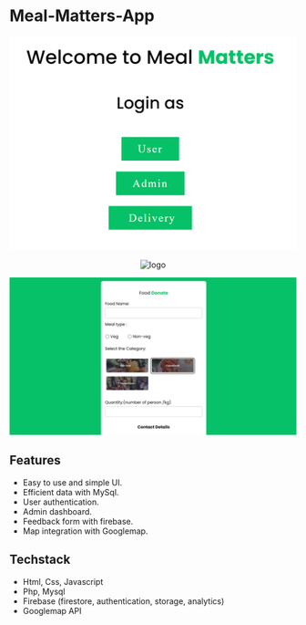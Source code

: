 # Meal-Matters-App

<p align="center"><img src="https://github.com/uttam-kumar-sahoo/meal-matters-app/blob/main/img/a.png" alt="logo"></p>
<p align="center"><img src="https://github.com/uttam-kumar-sahoo/meal-matters-app/blob/main/img/b.png" alt="logo"></p>
<p align="center"><img src="https://github.com/uttam-kumar-sahoo/meal-matters-app/blob/main/img/c.png" alt="logo"></p>



## Features

- Easy to use and simple UI.
- Efficient data with MySql.
- User authentication.
- Admin dashboard.
- Feedback form with firebase.
- Map integration with Googlemap.


## Techstack

- Html, Css, Javascript
- Php, Mysql
- Firebase (firestore, authentication, storage, analytics)
- Googlemap API
